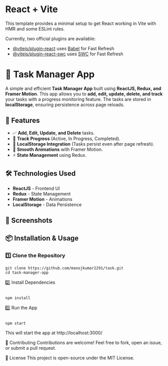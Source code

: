 # React + Vite

This template provides a minimal setup to get React working in Vite with HMR and some ESLint rules.

Currently, two official plugins are available:

- [@vitejs/plugin-react](https://github.com/vitejs/vite-plugin-react/blob/main/packages/plugin-react/README.md) uses [Babel](https://babeljs.io/) for Fast Refresh
- [@vitejs/plugin-react-swc](https://github.com/vitejs/vite-plugin-react-swc) uses [SWC](https://swc.rs/) for Fast Refresh


# 📝 Task Manager App  

A simple and efficient **Task Manager App** built using **ReactJS, Redux, and Framer Motion**. This app allows you to **add, edit, update, delete, and track** your tasks with a progress monitoring feature. The tasks are stored in **localStorage**, ensuring persistence across page reloads.  

## 🚀 Features  
- ✅ **Add, Edit, Update, and Delete** tasks.  
- 🔄 **Track Progress** (Active, In Progress, Completed).  
- 💾 **LocalStorage Integration** (Tasks persist even after page refresh).  
- 🎨 **Smooth Animations** with Framer Motion.  
- ⚡ **State Management** using Redux.  

## 🛠️ Technologies Used  
- **ReactJS** - Frontend UI  
- **Redux** - State Management  
- **Framer Motion** - Animations  
- **LocalStorage** - Data Persistence  

## 📸 Screenshots  
[](image.jpg)

## 📦 Installation & Usage  
### 1️⃣ Clone the Repository  
```
git clone https://github.com/manojkumar2291/task.git
cd task-manager-app
```
2️⃣ Install Dependencies
```

npm install
```
3️⃣ Run the App
```

npm start
```
This will start the app at http://localhost:3000/

🤝 Contributing
Contributions are welcome! Feel free to fork, open an issue, or submit a pull request.

📄 License
This project is open-source under the MIT License.

